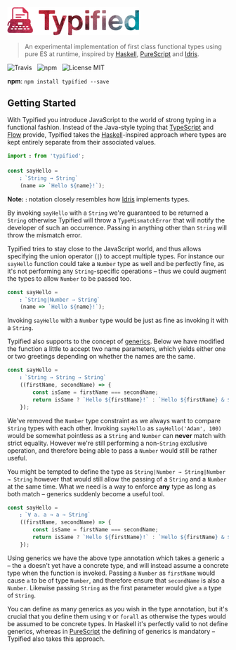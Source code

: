 <img src="media/logo.png" alt="Typified" width="300" />

> An experimental implementation of first class functional types using pure ES at runtime, inspired by [Haskell](https://www.haskell.org/), [PureScript](http://www.purescript.org/) and [Idris](https://www.idris-lang.org/).

![Travis](http://img.shields.io/travis/Wildhoney/Typified.svg?style=for-the-badge)
&nbsp;
![npm](http://img.shields.io/npm/v/typified.svg?style=for-the-badge)
&nbsp;
![License MIT](http://img.shields.io/badge/license-mit-lightgrey.svg?style=for-the-badge)

**npm**: `npm install typified --save`

## Getting Started

With Typified you introduce JavaScript to the world of strong typing in a functional fashion. Instead of the Java-style typing that [TypeScript](https://www.typescriptlang.org/) and [Flow](https://flow.org/) provide, Typified takes the [Haskell](https://en.wikipedia.org/wiki/Haskell_(programming_language)#Code_examples)-inspired approach where types are kept entirely separate from their associated values.

```javascript
import ꓽ from 'typified';

const sayHello =
    ꓽ `String → String`
    (name => `Hello ${name}!`);
```

**Note:** `ꓽ` notation closely resembles how [Idris](https://en.wikipedia.org/wiki/Idris_(programming_language)#Functional_programming) implements types.

By invoking `sayHello` with a `String` we're guaranteed to be returned a `String` otherwise Typified will throw a `TypeMismatchError` that will notify the developer of such an occurrence. Passing in anything other than `String` will throw the mismatch error.

Typified tries to stay close to the JavaScript world, and thus allows specifying the union operator (`|`) to accept multiple types. For instance our `sayHello` function could take a `Number` type as well and be perfectly fine, as it's not performing any `String`-specific operations &ndash; thus we could augment the types to allow `Number` to be passed too.

```javascript
const sayHello =
    ꓽ `String|Number → String`
    (name => `Hello ${name}!`);
```

Invoking `sayHello` with a `Number` type would be just as fine as invoking it with a `String`.

Typified also supports to the concept of [generics](https://en.wikipedia.org/wiki/Generic_programming). Below we have modified the function a little to accept two name parameters, which yields either one or two greetings depending on whether the names are the same.

```javascript
const sayHello =
    ꓽ `String → String → String`
    ((firstName, secondName) => {
        const isSame = firstName === secondName;
        return isSame ? `Hello ${firstName}!` : `Hello ${firstName} & ${secondName}!`;
    });
```

We've removed the `Number` type constraint as we always want to compare `String` types with each other. Invoking `sayHello` as `sayHello('Adam', 100)` would be somewhat pointless as a `String` and `Number` can **never** match with strict equality. However we're still performing a non-`String` exclusive operation, and therefore being able to pass a `Number` would still be rather useful.

You might be tempted to define the type as `String|Number → String|Number → String` however that would still allow the passing of a `String` and a `Number` at the same time. What we need is a way to enforce **any** type as long as both match &ndash; generics suddenly become a useful tool.

```javascript
const sayHello =
    ꓽ `∀ a. a → a → String`
    ((firstName, secondName) => {
        const isSame = firstName === secondName;
        return isSame ? `Hello ${firstName}!` : `Hello ${firstName} & ${secondName}!`;
    });
```

Using generics we have the above type annotation which takes a generic `a` &ndash; the `a` doesn't yet have a concrete type, and will instead assume a concrete type when the function is invoked. Passing a `Number` as `firstName` would cause `a` to be of type `Number`, and therefore ensure that `secondName` is also a `Number`. Likewise passing `String` as the first parameter would give `a` a type of `String`.

You can define as many generics as you wish in the type annotation, but it's crucial that you define them using `∀` or `forall` as otherwise the types would be assumed to be concrete types. In Haskell it's perfectly valid to not define generics, whereas in [PureScript](http://www.purescript.org/) the defining of generics is mandatory &ndash; Typified also takes this approach.
